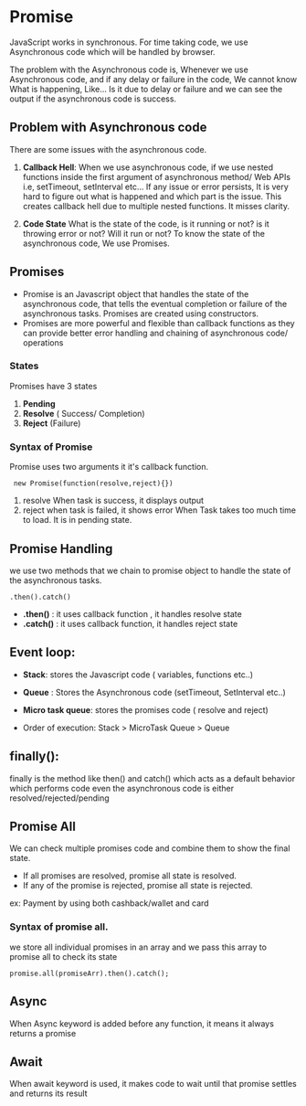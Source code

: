 # Promise

JavaScript works in synchronous. For time taking code, we use Asynchronous code which will be handled by browser.

The problem with the Asynchronous code is, Whenever we use Asynchronous code, and if any delay or failure in the code, We cannot know What is happening, Like... Is it due to delay or failure and we can see the output if the asynchronous code is success.

## Problem with Asynchronous code

There are some issues with the asynchronous code.

1. **Callback Hell**:
   When we use asynchronous code, if we use nested functions inside the first argument of asynchronous method/ Web APIs i.e, setTimeout, setInterval etc... If any issue or error persists, It is very hard to figure out what is happened and which part is the issue. This creates callback hell due to multiple nested functions. It misses clarity.

2. **Code State**
   What is the state of the code, is it running or not? is it throwing error or not? Will it run or not?
   To know the state of the asynchronous code, We use Promises.

## Promises

- Promise is an Javascript object that handles the state of the asynchronous code, that tells the eventual completion or failure of the asynchronous tasks. Promises are created using constructors.
- Promises are more powerful and flexible than callback functions as they can provide better error handling and chaining of asynchronous code/ operations

### States

Promises have 3 states

1. **Pending**
2. **Resolve** ( Success/ Completion)
3. **Reject** (Failure)

### Syntax of Promise

Promise uses two arguments it it's callback function.

` new Promise(function(resolve,reject){})`

1. resolve
   When task is success, it displays output
2. reject
   when task is failed, it shows error
   When Task takes too much time to load. It is in pending state.

## Promise Handling

we use two methods that we chain to promise object to handle the state of the asynchronous tasks.

`.then().catch()`

- **.then()** : it uses callback function , it handles resolve state
- **.catch()** : it uses callback function, it handles reject state

## Event loop:

- **Stack**: stores the Javascript code ( variables, functions etc..)
- **Queue** : Stores the Asynchronous code (setTimeout, SetInterval etc..)
- **Micro task queue**: stores the promises code ( resolve and reject)

- Order of execution: Stack > MicroTask Queue > Queue

## finally():

finally is the method like then() and catch() which acts as a default behavior which performs code even the asynchronous code is either resolved/rejected/pending

## Promise All

We can check multiple promises code and combine them to show the final state.

- If all promises are resolved, promise all state is resolved.
- If any of the promise is rejected, promise all state is rejected.

ex: Payment by using both cashback/wallet and card

### Syntax of promise all.

we store all individual promises in an array and we pass this array to promise all to check its state

`promise.all(promiseArr).then().catch();`

## Async

When Async keyword is added before any function, it means it always returns a promise

## Await

When await keyword is used, it makes code to wait until that promise settles and returns its result
